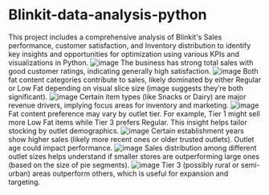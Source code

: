 # Blinkit-data-analysis-python
This project includes a comprehensive analysis of Blinkit's Sales performance, customer satisfaction, and Inventory distribution to identify key insights and opportunities for optimization using various KPIs and visualizations in Python.
![image](https://github.com/user-attachments/assets/df8615de-aa3c-4629-a3b8-ba062b12c9af)
The business has strong total sales with good customer ratings, indicating generally high satisfaction.
![image](https://github.com/user-attachments/assets/00bfec3a-1764-495f-a1f4-ae6d41b41164)
Both fat content categories contribute to sales, likely dominated by either Regular or Low Fat depending on visual slice size (image suggests they’re both significant).
![image](https://github.com/user-attachments/assets/0167230b-cc62-4996-a220-07261c78089d)
Certain item types (like Snacks or Dairy) are major revenue drivers, implying focus areas for inventory and marketing.
![image](https://github.com/user-attachments/assets/c5c5b671-4f90-4e0f-b1b4-708832b8ad48)
Fat content preference may vary by outlet tier. For example, Tier 1 might sell more Low Fat items while Tier 3 prefers Regular. This insight helps tailor stocking by outlet demographics.
![image](https://github.com/user-attachments/assets/8c12a3fc-e0af-4ec7-8861-b0792217c425)
Certain establishment years show higher sales (likely more recent ones or older trusted outlets). Outlet age could impact performance.
![image](https://github.com/user-attachments/assets/22f8c385-f520-4980-91aa-38b3e78eabf7)
Sales distribution among different outlet sizes helps understand if smaller stores are outperforming large ones (based on the size of pie segments).
![image](https://github.com/user-attachments/assets/6052a67b-de1d-46ec-b779-9e85a5bca381)
Tier 3 (possibly rural or semi-urban) areas outperform others, which is useful for expansion and targeting.






